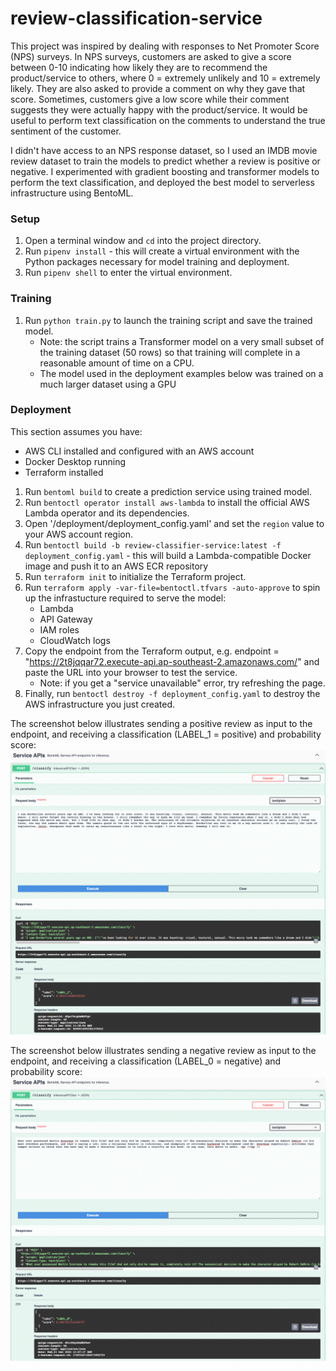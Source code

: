 # review-classification-service

This project was inspired by dealing with responses to Net Promoter Score (NPS) surveys. In NPS surveys, customers are asked to give a score between 0-10 indicating how likely they are to recommend the product/service to others, where 0 = extremely unlikely and 10 = extremely likely. They are also asked to provide a comment on why they gave that score. Sometimes, customers give a low score while their comment suggests they were actually happy with the product/service. It would be useful to perform text classification on the comments to understand the true sentiment of the customer.

I didn't have access to an NPS response dataset, so I used an IMDB movie review dataset to train the models to predict whether a review is positive or negative. I experimented with gradient boosting and transformer models to perform the text classification, and deployed the best model to serverless infrastructure using BentoML. 

### Setup
1. Open a terminal window and `cd` into the project directory.
2. Run `pipenv install` - this will create a virtual environment with the Python packages necessary for model training and deployment.
3. Run `pipenv shell` to enter the virtual environment.

### Training
1. Run `python train.py` to launch the training script and save the trained model.
    - Note: the script trains a Transformer model on a very small subset of the training dataset (50 rows) so that training will complete in a reasonable amount of time on a CPU.
    - The model used in the deployment examples below was trained on a much larger dataset using a GPU

### Deployment

This section assumes you have:
- AWS CLI installed and configured with an AWS account
- Docker Desktop running
- Terraform installed

1. Run `bentoml build` to create a prediction service using trained model.
2. Run `bentoctl operator install aws-lambda` to install the official AWS Lambda operator and its dependencies.
3. Open '/deployment/deployment_config.yaml' and set the `region` value to your AWS account region.
4. Run `bentoctl build -b review-classifier-service:latest -f deployment_config.yaml` - this will build a Lambda-compatible Docker image and push it to an AWS ECR repository
5. Run `terraform init` to initialize the Terraform project.
6. Run `terraform apply -var-file=bentoctl.tfvars -auto-approve` to spin up the infrastucture required to serve the model:
    - Lambda
    - API Gateway
    - IAM roles
    - CloudWatch logs
7. Copy the endpoint from the Terraform output, e.g. endpoint = "https://2t8jqqar72.execute-api.ap-southeast-2.amazonaws.com/" and paste the URL into your browser to test the service.
    - Note: if you get a "service unavailable" error, try refreshing the page.
8. Finally, run `bentoctl destroy -f deployment_config.yaml` to destroy the AWS infrastructure you just created.

The screenshot below illustrates sending a positive review as input to the endpoint, and receiving a classification (LABEL_1 = positive) and probability score:
![Image](images/review-classifier-service_positive.png)

The screenshot below illustrates sending a negative review as input to the endpoint, and receiving a classification (LABEL_0 = negative) and probability score:
![Image](images/review-classifier-service_negative.png)